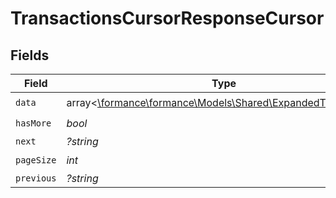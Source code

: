 # TransactionsCursorResponseCursor


## Fields

| Field                                                                                                     | Type                                                                                                      | Required                                                                                                  | Description                                                                                               | Example                                                                                                   |
| --------------------------------------------------------------------------------------------------------- | --------------------------------------------------------------------------------------------------------- | --------------------------------------------------------------------------------------------------------- | --------------------------------------------------------------------------------------------------------- | --------------------------------------------------------------------------------------------------------- |
| `data`                                                                                                    | array<[\formance\formance\Models\Shared\ExpandedTransaction](../../models/shared/ExpandedTransaction.md)> | :heavy_check_mark:                                                                                        | N/A                                                                                                       |                                                                                                           |
| `hasMore`                                                                                                 | *bool*                                                                                                    | :heavy_check_mark:                                                                                        | N/A                                                                                                       | false                                                                                                     |
| `next`                                                                                                    | *?string*                                                                                                 | :heavy_minus_sign:                                                                                        | N/A                                                                                                       |                                                                                                           |
| `pageSize`                                                                                                | *int*                                                                                                     | :heavy_check_mark:                                                                                        | N/A                                                                                                       | 15                                                                                                        |
| `previous`                                                                                                | *?string*                                                                                                 | :heavy_minus_sign:                                                                                        | N/A                                                                                                       | YXVsdCBhbmQgYSBtYXhpbXVtIG1heF9yZXN1bHRzLol=                                                              |